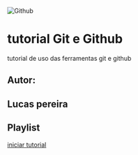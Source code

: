![Github](https://img.shields.io/github/license/lucaspereirasouza/gitegithub?style=flat-square)
# tutorial Git e Github
tutorial de uso das ferramentas git e github
## Autor:
## Lucas pereira
## Playlist
[iniciar tutorial](https://www.youtube.com/watch?v=44WeDtVOrns)
